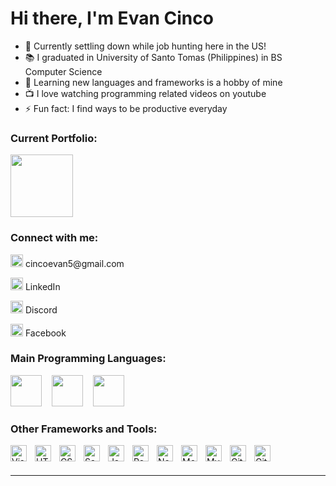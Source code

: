 # Hi there, I'm Evan Cinco

- 🔭 Currently settling down while job hunting here in the US!
- 📚 I graduated in University of Santo Tomas (Philippines) in BS Computer Science
- 🌱 Learning new languages and frameworks is a hobby of mine
- 📺 I love watching programming related videos on youtube
- ⚡ Fun fact: I find ways to be productive everyday

### Current Portfolio:
<a href="https://evan-cinco-portfolio.netlify.app/" target="_blank"><img height="100" src="https://www.seekpng.com/png/detail/111-1112824_picture-my-portfolio-logo-png.png"></a>

### Connect with me:
<p><a href="https://github.com/Nave205"><img height="20" src="https://cdn.worldvectorlogo.com/logos/gmail-icon.svg"><a/> cincoevan5@gmail.com<p/>
<p><a href="https://www.linkedin.com/in/evan-aldrin-cinco-38b59920a/" target="_blank"><img height="20" src="https://cdn.worldvectorlogo.com/logos/linkedin-icon-2.svg"></a> LinkedIn<p/>
<p><a href="https://www.discordapp.com/users/251945632099467265" target="_blank"><img height="20" src="https://cdn.worldvectorlogo.com/logos/discord-6.svg"></a> Discord<p/>
<p><a href="https://www.facebook.com/evan.cinco/" target="_blank"><img height="20" src="https://cdn.worldvectorlogo.com/logos/facebook-4.svg"></a> Facebook<p/>
 
### Main Programming Languages:

<code><a href="https://www.python.org/" target="_blank"><img height="50" src="https://cdn.worldvectorlogo.com/logos/python-5.svg"></a></code>
&nbsp;&nbsp;
<code><a href="https://www.java.com/en/" target="_blank"><img height="50" src="https://cdn.worldvectorlogo.com/logos/java-14.svg"></a></code>
&nbsp;&nbsp;
<code><a href="https://visualstudio.microsoft.com/" target="_blank"><img height="50" src="https://cdn.worldvectorlogo.com/logos/c--4.svg"></a></code>

### Other Frameworks and Tools:

<img align="left" alt="Visual Studio Code" width="26px" src="https://cdn.jsdelivr.net/gh/devicons/devicon/icons/vscode/vscode-original.svg" style="padding-right:10px;" />
<img align="left" alt="HTML5" width="26px" src="https://cdn.jsdelivr.net/gh/devicons/devicon/icons/html5/html5-original.svg" style="padding-right:10px;" />
<img align="left" alt="CSS3" width="26px" src="https://cdn.jsdelivr.net/gh/devicons/devicon/icons/css3/css3-original.svg" style="padding-right:10px;" />
<img align="left" alt="Sass" width="26px" src="https://cdn.jsdelivr.net/gh/devicons/devicon/icons/sass/sass-original.svg" style="padding-right:10px;" />
<img align="left" alt="JavaScript" width="26px" src="https://cdn.jsdelivr.net/gh/devicons/devicon/icons/javascript/javascript-original.svg" style="padding-right:10px;" />
<img align="left" alt="React" width="26px" src="https://cdn.jsdelivr.net/gh/devicons/devicon/icons/react/react-original.svg" style="padding-right:10px;" />
<img align="left" alt="Node.js" width="26px" src="https://cdn.jsdelivr.net/gh/devicons/devicon/icons/nodejs/nodejs-original.svg" style="padding-right:10px;" />
<img align="left" alt="MongoDB" width="26px" src="https://cdn.jsdelivr.net/gh/devicons/devicon/icons/mongodb/mongodb-original.svg" style="padding-right:10px;" />
<img align="left" alt="MySQL" width="26px" src="https://cdn.jsdelivr.net/gh/devicons/devicon/icons/mysql/mysql-original.svg" style="padding-right:10px;" />
<img align="left" alt="Git" width="26px" src="https://cdn.jsdelivr.net/gh/devicons/devicon/icons/git/git-original.svg" style="padding-right:10px;" />
<img align="left" alt="GitHub" width="26px" src="https://user-images.githubusercontent.com/3369400/139448065-39a229ba-4b06-434b-bc67-616e2ed80c8f.png" style="padding-right:10px;" />


<br />
<br />

---
